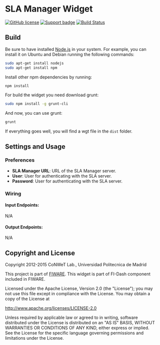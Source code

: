 SLA Manager Widget
==================

[![GitHub license](https://img.shields.io/badge/license-Apache%202-blue.svg)](https://raw.githubusercontent.com/fidash/widget-SLAManager/master/LICENSE)
[![Support badge](https://img.shields.io/badge/support-askbot-yellowgreen.svg)](http://ask.fiware.org)
[![Build Status](https://build.conwet.fi.upm.es/jenkins/view/FI-Dash/job/Widget%20SLAManager/badge/icon)](https://build.conwet.fi.upm.es/jenkins/view/FI-Dash/job/Widget%20SLAManager/)

Build
-----

Be sure to have installed [Node.js](http://node.js)
in your system. For example, you can install it on Ubuntu and Debian running the
following commands:

```bash
sudo apt-get install nodejs
sudo apt-get install npm
```

Install other npm dependencies by running:

```bash
npm install
```

For build the widget you need download grunt:

```bash
sudo npm install -g grunt-cli
```

And now, you can use grunt:

```bash
grunt
```

If everything goes well, you will find a wgt file in the `dist` folder.

Settings and Usage
------------------

### Preferences

- **SLA Manager URL**: URL of the SLA Manager server.
- **User**: User for authenticating with the SLA server.
- **Password**: User for authenticating with the SLA server.

### Wiring

#### Input Endpoints:

N/A

#### Output Endpoints:

N/A

Copyright and License
---------------------

Copyright 2012-2015 CoNWeT Lab., Universidad Politecnica de Madrid

This project is part of [FIWARE](https://www.fiware.org/). This widget is part of FI-Dash component included in FIWARE.

Licensed under the Apache License, Version 2.0 (the "License");
you may not use this file except in compliance with the License.
You may obtain a copy of the License at

  http://www.apache.org/licenses/LICENSE-2.0

Unless required by applicable law or agreed to in writing, software
distributed under the License is distributed on an "AS IS" BASIS,
WITHOUT WARRANTIES OR CONDITIONS OF ANY KIND, either express or implied.
See the License for the specific language governing permissions and
limitations under the License.
